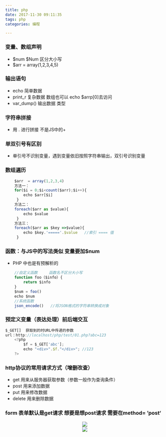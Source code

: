 ```yaml
---
title: php
date: 2017-11-30 09:11:35
tags: php
categories: 编程

---
```

### 变量、数组声明
- $num $Num 区分大小写
- $arr = array(1,2,3,4,5)

### 输出语句
- echo 简单数据
- print_r 复杂数据 数组也可以  echo $arrp[0]去访问
- var_dump()  输出数据 类型

### 字符串拼接
- 用 . 进行拼接 不是JS中的+ 

### 单双引号有区别
- 单引号不识别变量，遇到变量依旧按照字符串输出，双引号识别变量

### 数组遍历
```javascript
	$arr  = array(1,2,3,4)
	方法一：
	for($i = 0;$i<count($arr);$i++){
		echo $arr[$i]
	 }
	方法二：
	foreach($arr as $value){
		echo $value
	 }
	方法三：
	foreach($arr as $key =>$value){
		echo $key.'====='.$value   //索引 ==== 值
	 }
```

### 函数：与JS中的写法类似  变量要加$num
- PHP 中也是有预解析的
```javascript
	//自定义函数     函数名不区分大小写
	function foo（$info）{
		return $info
	}
	$num = foo()
	echo $num
	//系统函数
	json_encode()   //将JSON格式的字符串转换成对象  
```

### 预定义变量（表达处理）前后端交互
```javascript
$_GET[]  获取到的时URL中传递的参数
url：http://localhost/php/test/01.php?abc=123
	<?php 
		$f = $_GET['abc'];
		echo "<div>".$f."</div>"; //123
	?>
```

### http协议的常用请求方式（增删改查）
- get 用来从服务器获取参数（参数一般作为查询条件）
- post 用来添加数据
- put 用来修改数据
- delete 用来删除数据

### form 表单默认是get请求  想要是想post请求 需要在method= ’post‘
<div align=center>
<img src='http://p040q6o73.bkt.clouddn.com/image/boke/php/php-1.png'>
<div/>
<div align=center>
<img src='http://p040q6o73.bkt.clouddn.com/image/boke/php/php-2.png'>
<div>